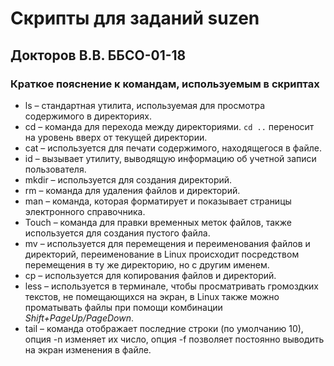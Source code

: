# Скрипты для заданий suzen
## Докторов В.В. ББСО-01-18
### Краткое пояснение к командам, используемым в скриптах
- ls – стандартная утилита, используемая для просмотра содержимого в директориях.
- cd – команда для перехода между директориями. `cd ..` переносит на уровень вверх от текущей директории.
- cat – используется для печати содержимого, находящегося в файле.
- id – вызывает утилиту, выводящую информацию об учетной записи пользователя.
- mkdir – используется для создания директорий.
- rm – команда для удаления файлов и директорий.
- man – команда, которая форматирует и показывает страницы электронного справочника.
- Touch – команда для правки временных меток файлов, также используется для создания пустого файла.
- mv – используется для перемещения и переименования файлов и директорий, переименование в Linux происходит посредством перемещения в ту же директорию, но с другим именем.
- cp – используется для копирования файлов и директорий.
- less – используется в терминале, чтобы просматривать громоздких текстов, не помещающихся на экран, в Linux также можно проматывать файлы при помощи комбинации _Shift+PageUp/PageDown_.
- tail – команда отображает последние строки (по умолчанию 10), опция -n изменяет их число, опция -f позволяет постоянно выводить на экран изменения в файле.
